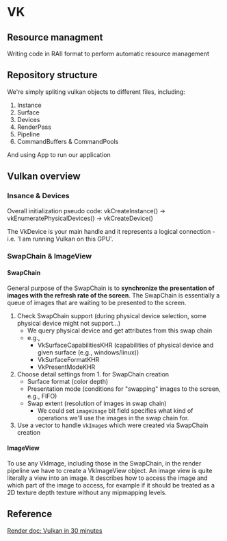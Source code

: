 # VK
## Resource managment
Writing code in RAII format to perform automatic resource management 

## Repository structure
We're simply spliting vulkan objects to different files, including:
1. Instance
2. Surface
3. Devices
4. RenderPass
5. Pipeline
6. CommandBuffers & CommandPools

And using App to run our application

## Vulkan overview
### Insance & Devices
Overall initialization pseudo code:
vkCreateInstance() → vkEnumeratePhysicalDevices() → vkCreateDevice()

The VkDevice is your main handle and it represents a logical connection - i.e. 'I am running Vulkan on this GPU'. 

### SwapChain & ImageView
#### SwapChain
General purpose of the SwapChain is to **synchronize the presentation of images with the refresh rate of the screen**.
The SwapChain is essentially a queue of images that are waiting to be presented to the screen.
1. Check SwapChain support (during physical device selection, some physical device might not support...)
    * We query physical device and get attributes from this swap chain
    * e.g., 
        * VkSurfaceCapabilitiesKHR (capabilities of physical device and given surface (e.g., windows/linux))
        * VkSurfaceFormatKHR
        * VkPresentModeKHR
2. Choose detail settings from 1. for SwapChain creation
    * Surface format (color depth)
    * Presentation mode (conditions for "swapping" images to the screen, e.g., FIFO)
    * Swap extent (resolution of images in swap chain)
        * We could set `imageUsage` bit field specifies what kind of operations 
            we'll use the images in the swap chain for.
3. Use a vector to handle `VkImage`s which were created via SwapChain creation

#### ImageView
To use any VkImage, including those in the SwapChain, in the render pipeline we have to create a VkImageView object. 
An image view is quite literally a view into an image. 
It describes how to access the image and which part of the image to access, for example if it should be treated as a 2D texture depth texture without any mipmapping levels.

## Reference
[Render doc: Vulkan in 30 minutes](https://renderdoc.org/vulkan-in-30-minutes.html)